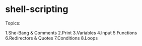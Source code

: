 # shell-scripting

Topics:

1.She-Bang & Comments
2.Print
3.Variables
4.Input
5.Functions
6.Redirectors & Quotes
7.Conditions
8.Loops